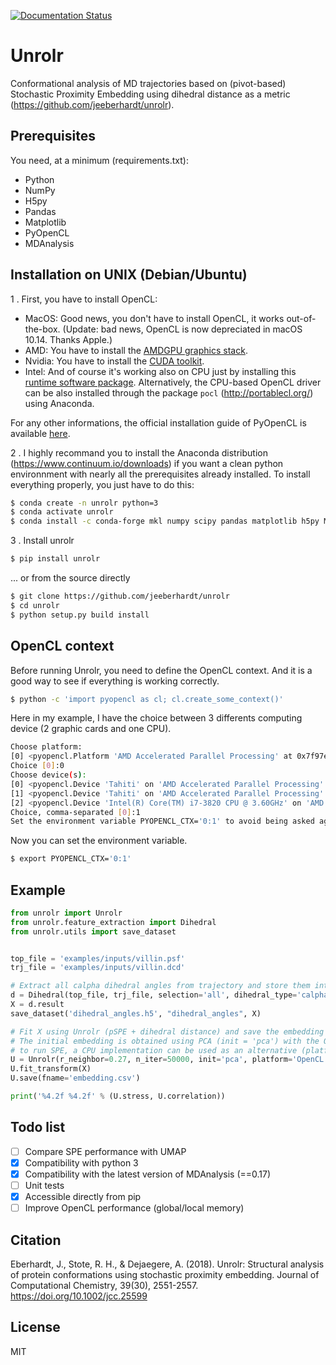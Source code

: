 [![Documentation Status](https://readthedocs.org/projects/unrolr/badge/?version=latest)](https://unrolr.readthedocs.io/en/latest/?badge=latest)

# Unrolr
Conformational analysis of MD trajectories based on (pivot-based) Stochastic Proximity Embedding using dihedral distance as a metric (https://github.com/jeeberhardt/unrolr).

## Prerequisites

You need, at a minimum (requirements.txt):

* Python
* NumPy
* H5py
* Pandas
* Matplotlib
* PyOpenCL
* MDAnalysis

## Installation on UNIX (Debian/Ubuntu)

1 . First, you have to install OpenCL:
* MacOS: Good news, you don't have to install OpenCL, it works out-of-the-box. (Update: bad news, OpenCL is now depreciated in macOS 10.14. Thanks Apple.)
* AMD:  You have to install the [AMDGPU graphics stack](https://amdgpu-install.readthedocs.io/en/amd-18.30/index.html).
* Nvidia: You have to install the [CUDA toolkit](https://developer.nvidia.com/cuda-downloads).
* Intel: And of course it's working also on CPU just by installing this [runtime software package](https://software.intel.com/en-us/articles/opencl-drivers). Alternatively, the CPU-based OpenCL driver can be also installed through the package ```pocl``` (http://portablecl.org/) using Anaconda.

For any other informations, the official installation guide of PyOpenCL is available [here](https://documen.tician.de/pyopencl/misc.html).

2 . I highly recommand you to install the Anaconda distribution (https://www.continuum.io/downloads) if you want a clean python environnment with nearly all the prerequisites already installed. To install everything properly, you just have to do this:

```bash
$ conda create -n unrolr python=3
$ conda activate unrolr
$ conda install -c conda-forge mkl numpy scipy pandas matplotlib h5py MDAnalysis pyopencl ocl-icd-system
```

3 . Install unrolr
```bash
$ pip install unrolr
```
... or from the source directly

```bash
$ git clone https://github.com/jeeberhardt/unrolr
$ cd unrolr
$ python setup.py build install
```

## OpenCL context

Before running Unrolr, you need to define the OpenCL context. And it is a good way to see if everything is working correctly.

```bash
$ python -c 'import pyopencl as cl; cl.create_some_context()'
```

Here in my example, I have the choice between 3 differents computing device (2 graphic cards and one CPU). 

```bash
Choose platform:
[0] <pyopencl.Platform 'AMD Accelerated Parallel Processing' at 0x7f97e96a8430>
Choice [0]:0
Choose device(s):
[0] <pyopencl.Device 'Tahiti' on 'AMD Accelerated Parallel Processing' at 0x1e18a30>
[1] <pyopencl.Device 'Tahiti' on 'AMD Accelerated Parallel Processing' at 0x254a110>
[2] <pyopencl.Device 'Intel(R) Core(TM) i7-3820 CPU @ 3.60GHz' on 'AMD Accelerated Parallel Processing' at 0x21d0300>
Choice, comma-separated [0]:1
Set the environment variable PYOPENCL_CTX='0:1' to avoid being asked again.
```

Now you can set the environment variable.

```bash
$ export PYOPENCL_CTX='0:1'
```

## Example

```python
from unrolr import Unrolr
from unrolr.feature_extraction import Dihedral
from unrolr.utils import save_dataset


top_file = 'examples/inputs/villin.psf'
trj_file = 'examples/inputs/villin.dcd'

# Extract all calpha dihedral angles from trajectory and store them into a HDF5 file
d = Dihedral(top_file, trj_file, selection='all', dihedral_type='calpha').run()
X = d.result
save_dataset('dihedral_angles.h5', "dihedral_angles", X)

# Fit X using Unrolr (pSPE + dihedral distance) and save the embedding into a csv file
# The initial embedding is obtained using PCA (init = 'pca') with the OpenCL implementation
# to run SPE, a CPU implementation can be used as an alternative (platform='CPU')
U = Unrolr(r_neighbor=0.27, n_iter=50000, init='pca', platform='OpenCL', verbose=1)
U.fit_transform(X)
U.save(fname='embedding.csv')

print('%4.2f %4.2f' % (U.stress, U.correlation))
```

## Todo list
- [ ] Compare SPE performance with UMAP
- [x] Compatibility with python 3
- [x] Compatibility with the latest version of MDAnalysis (==0.17)
- [ ] Unit tests
- [x] Accessible directly from pip
- [ ] Improve OpenCL performance (global/local memory)

## Citation
Eberhardt, J., Stote, R. H., & Dejaegere, A. (2018). Unrolr: Structural analysis of protein conformations using stochastic proximity embedding. Journal of Computational Chemistry, 39(30), 2551-2557. https://doi.org/10.1002/jcc.25599

## License
MIT
